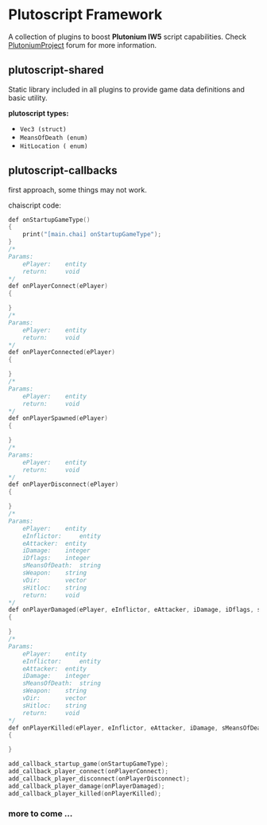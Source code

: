 ﻿# Plutoscript Framework

A collection of plugins to boost  **Plutonium IW5** script capabilities. Check [PlutoniumProject](https://forum.plutonium.pw/) forum for more information.

## plutoscript-shared

Static library included in all plugins to provide game data definitions and basic utility.

**plutoscript types:**
- `Vec3 (struct)`
- `MeansOfDeath (enum)`
- `HitLocation ( enum)`

## plutoscript-callbacks

first approach, some things may not work.

chaiscript code:
``` cpp
def onStartupGameType()
{
	print("[main.chai] onStartupGameType");
}
/*
Params:
	ePlayer: 	entity
	return: 	void
*/
def onPlayerConnect(ePlayer)
{

}
/*
Params:
	ePlayer: 	entity
	return: 	void
*/
def onPlayerConnected(ePlayer)
{

}
/*
Params:
	ePlayer: 	entity
	return: 	void
*/
def onPlayerSpawned(ePlayer)
{

}
/*
Params:
	ePlayer: 	entity
	return: 	void
*/
def onPlayerDisconnect(ePlayer)
{

}
/*
Params:
	ePlayer: 	entity
	eInflictor: 	entity
	eAttacker: 	entity
	iDamage:	integer
	iDflags:	integer
	sMeansOfDeath:	string
	sWeapon:	string
	vDir:		vector
	sHitloc:	string
	return: 	void
*/
def onPlayerDamaged(ePlayer, eInflictor, eAttacker, iDamage, iDflags, sMeansOfDeath, sWeapon, vDir, sHitloc)
{

}
/*
Params:
	ePlayer: 	entity
	eInflictor: 	entity
	eAttacker: 	entity
	iDamage:	integer
	sMeansOfDeath:	string
	sWeapon:	string
	vDir:		vector
	sHitloc:	string
	return: 	void
*/
def onPlayerKilled(ePlayer, eInflictor, eAttacker, iDamage, sMeansOfDeath, sWeapon, vDir, sHitloc)
{

}

add_callback_startup_game(onStartupGameType);
add_callback_player_connect(onPlayerConnect);
add_callback_player_disconnect(onPlayerDisconnect);
add_callback_player_damage(onPlayerDamaged);
add_callback_player_killed(onPlayerKilled);
```
### more to come ...
